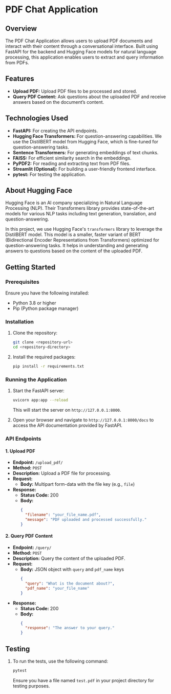 # PDF Chat Application

## Overview

The PDF Chat Application allows users to upload PDF documents and interact with their content through a conversational interface. Built using FastAPI for the backend and Hugging Face models for natural language processing, this application enables users to extract and query information from PDFs.

## Features

- **Upload PDF:** Upload PDF files to be processed and stored.
- **Query PDF Content:** Ask questions about the uploaded PDF and receive answers based on the document’s content.

## Technologies Used

- **FastAPI:** For creating the API endpoints.
- **Hugging Face Transformers:** For question-answering capabilities. We use the DistilBERT model from Hugging Face, which is fine-tuned for question-answering tasks.
- **Sentence Transformers:** For generating embeddings of text chunks.
- **FAISS:** For efficient similarity search in the embeddings.
- **PyPDF2:** For reading and extracting text from PDF files.
- **Streamlit (Optional):** For building a user-friendly frontend interface.
- **pytest:** For testing the application.

## About Hugging Face

Hugging Face is an AI company specializing in Natural Language Processing (NLP). Their Transformers library provides state-of-the-art models for various NLP tasks including text generation, translation, and question-answering.

In this project, we use Hugging Face's `transformers` library to leverage the DistilBERT model. This model is a smaller, faster variant of BERT (Bidirectional Encoder Representations from Transformers) optimized for question-answering tasks. It helps in understanding and generating answers to questions based on the content of the uploaded PDF.

## Getting Started

### Prerequisites

Ensure you have the following installed:
- Python 3.8 or higher
- Pip (Python package manager)

### Installation

1. Clone the repository:

    ```bash
    git clone <repository-url>
    cd <repository-directory>
    ```

2. Install the required packages:

    ```bash
    pip install -r requirements.txt
    ```

### Running the Application

1. Start the FastAPI server:

    ```bash
    uvicorn app:app --reload
    ```

   This will start the server on `http://127.0.0.1:8000`.

2. Open your browser and navigate to `http://127.0.0.1:8000/docs` to access the API documentation provided by FastAPI.

### API Endpoints

#### 1. Upload PDF

- **Endpoint:** `/upload_pdf/`
- **Method:** `POST`
- **Description:** Upload a PDF file for processing.
- **Request:**
  - **Body:** Multipart form-data with the file key (e.g., `file`)
- **Response:**
  - **Status Code:** 200
  - **Body:**
    ```json
    {
      "filename": "your_file_name.pdf",
      "message": "PDF uploaded and processed successfully."
    }
    ```

#### 2. Query PDF Content

- **Endpoint:** `/query/`
- **Method:** `POST`
- **Description:** Query the content of the uploaded PDF.
- **Request:**
  - **Body:** JSON object with `query` and `pdf_name` keys
    ```json
    {
      "query": "What is the document about?",
      "pdf_name": "your_file_name"
    }
    ```
- **Response:**
  - **Status Code:** 200
  - **Body:**
    ```json
    {
      "response": "The answer to your query."
    }
    ```

## Testing

1. To run the tests, use the following command:

    ```bash
    pytest
    ```

   Ensure you have a file named `test.pdf` in your project directory for testing purposes.


